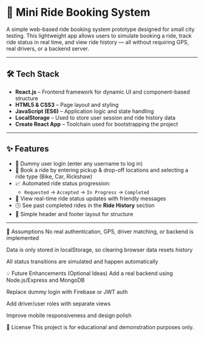 # 🚕 Mini Ride Booking System

A simple web-based ride booking system prototype designed for small city testing. This lightweight app allows users to simulate booking a ride, track ride status in real time, and view ride history — all without requiring GPS, real drivers, or a backend server.

---

## 🛠️ Tech Stack

- **React.js** – Frontend framework for dynamic UI and component-based structure
- **HTML5 & CSS3** – Page layout and styling
- **JavaScript (ES6)** – Application logic and state handling
- **LocalStorage** – Used to store user session and ride history data
- **Create React App** – Toolchain used for bootstrapping the project

---

## ✨ Features

- 🔐 Dummy user login (enter any username to log in)
- 🚗 Book a ride by entering pickup & drop-off locations and selecting a ride type (Bike, Car, Rickshaw)
- 📈 Automated ride status progression:
  - `Requested` → `Accepted` → `In Progress` → `Completed`
- 📄 View real-time ride status updates with friendly messages
- 🕓 See past completed rides in the **Ride History** section
- 🧭 Simple header and footer layout for structure
  
---

📌 Assumptions
No real authentication, GPS, driver matching, or backend is implemented

Data is only stored in localStorage, so clearing browser data resets history

All status transitions are simulated and happen automatically

💡 Future Enhancements (Optional Ideas)
Add a real backend using Node.js/Express and MongoDB

Replace dummy login with Firebase or JWT auth

Add driver/user roles with separate views

Improve mobile responsiveness and design polish

📄 License
This project is for educational and demonstration purposes only.
